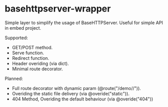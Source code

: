 basehttpserver-wrapper
======================

Simple layer to simplify the usage of BaseHTTPServer. Useful for simple API in embed project.

Supported:
* GET/POST method.
* Serve function.
* Redirect function.
* Header overiding (via dict).
* Minimal route decorator.

Planned:
* Full route decorator with dynamic param (@route("/demo/<id>/")).
* Overiding the static file delivery (via @overide("static")).
* 404 Method, Overiding the default behaviour (via @overide("404"))
